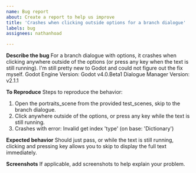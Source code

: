 ```yaml
---
name: Bug report
about: Create a report to help us improve
title: 'Crashes when clicking outside options for a branch dialogue'
labels: bug
assignees: nathanhoad

---
```


**Describe the bug**
For a branch dialogue with options, it crashes when clicking anywhere outside of the options (or press any key when the text is still running).
I'm still pretty new to Godot and could not figure out the fix myself.
Godot Engine Version: Godot v4.0.Beta1
Dialogue Manager Version: v2.1.1

**To Reproduce**
Steps to reproduce the behavior:

1. Open the portraits_scene from the provided test_scenes, skip to the branch dialogue.
2. Click anywhere outside of the options, or press any key while the text is still running.
3. Crashes with error: Invalid get index 'type' (on base: 'Dictionary')

**Expected behavior**
Should just pass, or while the text is still running, clicking and pressing key allows you to skip to display the full text immediately.

**Screenshots**
If applicable, add screenshots to help explain your problem.
